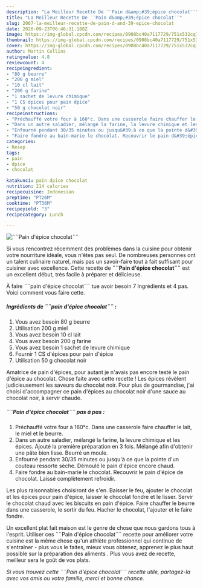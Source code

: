 ```yaml
---
description: "La Meilleur Recette De ¨¨Pain d&amp;#39;épice chocolat¨¨"
title: "La Meilleur Recette De ¨¨Pain d&amp;#39;épice chocolat¨¨"
slug: 2067-la-meilleur-recette-de-pain-d-and-39-epice-chocolat
date: 2020-09-23T06:46:31.188Z
image: https://img-global.cpcdn.com/recipes/0908bc40a7117729/751x532cq70/pain-depice-chocolat-photo-principale-de-la-recette.jpg
thumbnail: https://img-global.cpcdn.com/recipes/0908bc40a7117729/751x532cq70/pain-depice-chocolat-photo-principale-de-la-recette.jpg
cover: https://img-global.cpcdn.com/recipes/0908bc40a7117729/751x532cq70/pain-depice-chocolat-photo-principale-de-la-recette.jpg
author: Martin Collins
ratingvalue: 4.8
reviewcount: 4
recipeingredient:
- "80 g beurre"
- "200 g miel"
- "10 cl lait"
- "200 g farine"
- "1 sachet de levure chimique"
- "1 CS dpices pour pain dpice"
- "50 g chocolat noir"
recipeinstructions:
- "Préchauffé votre four à 160°c. Dans une casserole faire chauffer le lait, le miel et le beurre."
- "Dans un autre saladier, mélangé la farine, la levure chimique et les épices. Ajouté la première préparation en 3 fois. Mélangé afin d&#39;obtenir une pâte bien lisse. Beurré un moule."
- "Enfourné pendant 30/35 minutes ou jusqu&#39;à ce que la pointe d&#39;un couteau ressorte sèche. Démoulé le pain d&#39;épice encore chaud."
- "Faire fondre au bain-marie le chocolat. Recouvrir le pain d&#39;épice de chocolat. Laissé complètement refroidir."
categories:
- Resep
tags:
- pain
- dpice
- chocolat

katakunci: pain dpice chocolat 
nutrition: 214 calories
recipecuisine: Indonesian
preptime: "PT26M"
cooktime: "PT36M"
recipeyield: "3"
recipecategory: Lunch

---
```



![¨¨Pain d&#39;épice chocolat¨¨](https://img-global.cpcdn.com/recipes/0908bc40a7117729/751x532cq70/pain-depice-chocolat-photo-principale-de-la-recette.jpg)

Si vous rencontrez récemment des problèmes dans la cuisine pour obtenir votre nourriture idéale, vous n'êtes pas seul. De nombreuses personnes ont un talent culinaire naturel, mais pas un savoir-faire tout à fait suffisant pour cuisiner avec excellence. Cette recette de <strong> ¨¨Pain d&#39;épice chocolat¨¨ </strong> est un excellent début, très facile à préparer et délicieuse.

<!--inarticleads1-->

À faire ¨¨pain d&#39;épice chocolat¨¨ tue avoir besoin 7 Ingrédients et 4 pas. Voici comment vous faire cette.

##### Ingrédients de ¨¨pain d&#39;épice chocolat¨¨ :

1. Vous avez besoin 80 g beurre
1. Utilisation 200 g miel
1. Vous avez besoin 10 cl lait
1. Vous avez besoin 200 g farine
1. Vous avez besoin 1 sachet de levure chimique
1. Fournir 1 CS d&#39;épices pour pain d&#39;épice
1. Utilisation 50 g chocolat noir


Amatrice de pain d&#39;épices, pour autant je n&#39;avais pas encore testé le pain d&#39;épice au chocolat. Chose faite avec cette recette ! Les épices révèlent judicieusement les saveurs du chocolat noir. Pour plus de gourmandise, j&#39;ai choisi d&#39;accompagner ce pain d&#39;épices au chocolat noir d&#39;une sauce au chocolat noir, à servir chaude. 

<!--inarticleads2-->

##### ¨¨Pain d&#39;épice chocolat¨¨ pas à pas :

1. Préchauffé votre four à 160°c. Dans une casserole faire chauffer le lait, le miel et le beurre.
1. Dans un autre saladier, mélangé la farine, la levure chimique et les épices. Ajouté la première préparation en 3 fois. Mélangé afin d&#39;obtenir une pâte bien lisse. Beurré un moule.
1. Enfourné pendant 30/35 minutes ou jusqu&#39;à ce que la pointe d&#39;un couteau ressorte sèche. Démoulé le pain d&#39;épice encore chaud.
1. Faire fondre au bain-marie le chocolat. Recouvrir le pain d&#39;épice de chocolat. Laissé complètement refroidir.


Les plus raisonnables choisiront de s&#39;en. Baisser le feu, ajouter le chocolat et les épices pour pain d&#39;épice, laisser le chocolat fondre et le lisser. Servir le chocolat chaud avec les biscuits en pain d&#39;épice. Faire chauffer le beurre dans une casserole, le sortir du feu. Hacher le chocolat, l&#39;ajouter et le faire fondre. 

<!--inarticleads1-->

<p>
Un excellent plat fait maison est le genre de chose que nous gardons tous à l'esprit. Utiliser ces ¨¨Pain d&#39;épice chocolat¨¨ recette pour améliorer votre cuisine est la même chose qu'un athlète professionnel qui continue de s'entraîner - plus vous le faites, mieux vous obtenez, apprenez le plus haut possible sur la préparation des aliments . Plus vous avez de recette, meilleur sera le goût de vos plats.
</p>

<p>
<i>Si vous trouvez cette ¨¨Pain d&#39;épice chocolat¨¨ recette utile, partagez-la avec vos amis ou votre famille, merci et bonne chance.</i>
</p>
